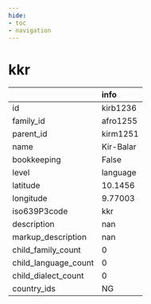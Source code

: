 ```yaml
---
hide:
- toc
- navigation
---
```

# kkr
|                      | info      |
|:---------------------|:----------|
| id                   | kirb1236  |
| family_id            | afro1255  |
| parent_id            | kirm1251  |
| name                 | Kir-Balar |
| bookkeeping          | False     |
| level                | language  |
| latitude             | 10.1456   |
| longitude            | 9.77003   |
| iso639P3code         | kkr       |
| description          | nan       |
| markup_description   | nan       |
| child_family_count   | 0         |
| child_language_count | 0         |
| child_dialect_count  | 0         |
| country_ids          | NG        |